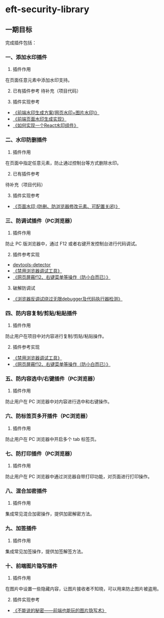 # eft-security-library

## 一期目标

完成插件包括：

### 一、添加水印插件
1. 插件作用

在页面任意元素中添加水印支持。

2. 已有插件参考
待补充（项目代码）

3. 插件实现参考

* [《前端水印生成方案(网页水印+图片水印)》](https://juejin.cn/post/6844903645155164174)
* [《前端页面水印生成实现》](https://juejin.cn/post/6844903650054111246)
* [《如何实现一个React水印组件》](https://juejin.cn/post/6844904099624779790)

### 二、水印防删插件
1. 插件作用

在页面中指定任意元素，防止通过控制台等方式删除水印。

2. 已有插件参考

待补充（项目代码）

3. 插件实现参考

* [《页面水印 (防删、防浏览器修改元素、可配置关闭)》](https://www.jianshu.com/p/eaccb1ea73f9)

### 三、防调试插件（PC浏览器）
1. 插件作用

防止 PC 版浏览器中，通过 F12 或者右键开发控制台进行代码调试。

2. 插件参考实现

* [devtools-detector](https://github.com/AEPKILL/devtools-detector)
* [《禁用浏览器调试工具》](https://www.cnblogs.com/zhangdamin/p/12765602.html)
* [《网页屏蔽f12、右键菜单等操作（防小白而已）》](https://blog.csdn.net/jx950915/article/details/80346530)

3. 破解防调试

* [《浏览器反调试绕过无限debugger及代码执行器检测》](https://blog.csdn.net/Revivedsun/article/details/105448505)

### 四、防内容复制/剪贴/粘贴插件
1. 插件作用

防止用户在项目中对内容进行复制/剪贴/粘贴操作。

2. 插件参考实现

* [《禁用浏览器调试工具》](https://www.cnblogs.com/zhangdamin/p/12765602.html)
* [《网页屏蔽f12、右键菜单等操作（防小白而已）》](https://blog.csdn.net/jx950915/article/details/80346530)

### 五、防内容选中/右键插件（PC浏览器）
1. 插件作用

防止用户在 PC 浏览器中对内容进行选中和右键操作。

### 六、防标签页多开插件（PC浏览器）
1. 插件作用

防止用户在 PC 浏览器中开启多个 tab 标签页。

### 七、防打印插件（PC浏览器）
1. 插件作用

防止用户在 PC 浏览器中通过浏览器自带打印功能，对页面进行打印操作。

### 八、混合加密插件
1. 插件作用

集成常见混合加密操作，提供加密解密方法。

### 九、加签插件
1. 插件作用

集成常见加签操作，提供加签解签方法。

### 十、前端图片隐写插件
1. 插件作用

在图片中设置一些隐藏内容，让图片接收者不知晓，可以用来防止图片被盗用。

2. 插件实现参考

* [《不能说的秘密——前端也能玩的图片隐写术》](http://www.alloyteam.com/2016/03/image-steganography/)
